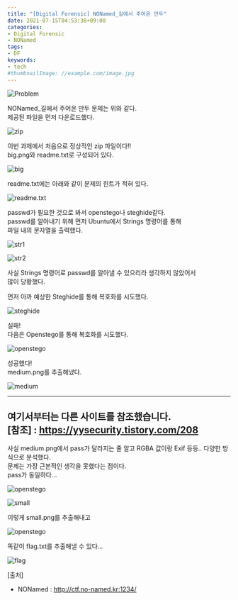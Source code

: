 ```yaml
---
title: "[Digital Forensic] NONamed_길에서 주어온 만두"
date: 2021-07-15T04:53:38+09:00
categories:
- Digital Forensic
- NONamed
tags:
- DF
keywords:
- tech
#thumbnailImage: //example.com/image.jpg
---
```


<!--more-->

![Problem](https://github.com/RoomRooms/blog/blob/master/img/Digital%20Forensic/NONamed/NONamed_%EA%B8%B8%EC%97%90%EC%84%9C%20%EC%A3%BC%EC%96%B4%EC%98%A8%20%EB%A7%8C%EB%91%90/Problem.PNG?raw=true "문제")

NONamed_길에서 주어온 만두 문제는 위와 같다.  
제공된 파일을 먼저 다운로드했다.  

![zip](https://github.com/RoomRooms/blog/blob/master/img/Digital%20Forensic/NONamed/NONamed_%EA%B8%B8%EC%97%90%EC%84%9C%20%EC%A3%BC%EC%96%B4%EC%98%A8%20%EB%A7%8C%EB%91%90/zip.PNG?raw=true "zip")

이번 과제에서 처음으로 정상적인 zip 파일이다!!  
big.png와 readme.txt로 구성되어 있다.  

![big](https://github.com/RoomRooms/blog/blob/master/img/Digital%20Forensic/NONamed/NONamed_%EA%B8%B8%EC%97%90%EC%84%9C%20%EC%A3%BC%EC%96%B4%EC%98%A8%20%EB%A7%8C%EB%91%90/big.png?raw=true "big.png")

readme.txt에는 아래와 같이 문제의 힌트가 적혀 있다.  

![readme.txt](https://github.com/RoomRooms/blog/blob/master/img/Digital%20Forensic/NONamed/NONamed_%EA%B8%B8%EC%97%90%EC%84%9C%20%EC%A3%BC%EC%96%B4%EC%98%A8%20%EB%A7%8C%EB%91%90/readme1.PNG?raw=true "readme.txt")

passwd가 필요한 것으로 봐서 openstego나 steghide같다.  
passwd를 알아내기 위해 먼저 Ubuntu에서 Strings 명령어를 통해  
파일 내의 문자열을 출력했다.

![str1](https://github.com/RoomRooms/blog/blob/master/img/Digital%20Forensic/NONamed/NONamed_%EA%B8%B8%EC%97%90%EC%84%9C%20%EC%A3%BC%EC%96%B4%EC%98%A8%20%EB%A7%8C%EB%91%90/string1.PNG?raw=true "str1")

![str2](https://github.com/RoomRooms/blog/blob/master/img/Digital%20Forensic/NONamed/NONamed_%EA%B8%B8%EC%97%90%EC%84%9C%20%EC%A3%BC%EC%96%B4%EC%98%A8%20%EB%A7%8C%EB%91%90/string2.PNG?raw=true "str2")

사실 Strings 명령어로 passwd를 알아낼 수 있으리라 생각하지 않았어서  
많이 당황했다.  

먼저 아까 예상한 Steghide를 통해 복호화를 시도했다.  

![steghide](https://github.com/RoomRooms/blog/blob/master/img/Digital%20Forensic/NONamed/NONamed_%EA%B8%B8%EC%97%90%EC%84%9C%20%EC%A3%BC%EC%96%B4%EC%98%A8%20%EB%A7%8C%EB%91%90/steghide1.PNG?raw=true "steghide")

실패!  
다음은 Openstego를 통해 복호화를 시도했다.  

![openstego](https://github.com/RoomRooms/blog/blob/master/img/Digital%20Forensic/NONamed/NONamed_%EA%B8%B8%EC%97%90%EC%84%9C%20%EC%A3%BC%EC%96%B4%EC%98%A8%20%EB%A7%8C%EB%91%90/openstego1.PNG?raw=true "openstego")

성공했다!  
medium.png를 추출해냈다.  

![medium](https://github.com/RoomRooms/blog/blob/master/img/Digital%20Forensic/NONamed/NONamed_%EA%B8%B8%EC%97%90%EC%84%9C%20%EC%A3%BC%EC%96%B4%EC%98%A8%20%EB%A7%8C%EB%91%90/medium.png?raw=true "medium")

----
여기서부터는 다른 사이트를 참조했습니다.  
\[참조\] : https://yysecurity.tistory.com/208  
---

사실 medium.png에서 pass가 달라지는 줄 알고 RGBA 값이랑 Exif 등등.. 다양한 방식으로 분석했다.  
문제는 가장 근본적인 생각을 못했다는 점이다.  
pass가 동일하다...  

![openstego](https://github.com/RoomRooms/blog/blob/master/img/Digital%20Forensic/NONamed/NONamed_%EA%B8%B8%EC%97%90%EC%84%9C%20%EC%A3%BC%EC%96%B4%EC%98%A8%20%EB%A7%8C%EB%91%90/openstego2.PNG?raw=true "openstego")

![small](https://github.com/RoomRooms/blog/blob/master/img/Digital%20Forensic/NONamed/NONamed_%EA%B8%B8%EC%97%90%EC%84%9C%20%EC%A3%BC%EC%96%B4%EC%98%A8%20%EB%A7%8C%EB%91%90/small.png?raw=true "small")

이렇게 small.png를 추출해내고  

![openstego](https://github.com/RoomRooms/blog/blob/master/img/Digital%20Forensic/NONamed/NONamed_%EA%B8%B8%EC%97%90%EC%84%9C%20%EC%A3%BC%EC%96%B4%EC%98%A8%20%EB%A7%8C%EB%91%90/openstego3.png?raw=true "medium")

똑같이 flag.txt를 추출해낼 수 있다...  

![flag](https://github.com/RoomRooms/blog/blob/master/img/Digital%20Forensic/NONamed/NONamed_%EA%B8%B8%EC%97%90%EC%84%9C%20%EC%A3%BC%EC%96%B4%EC%98%A8%20%EB%A7%8C%EB%91%90/flag.png?raw=true "medium")


\[출처\]  
- NONamed : http://ctf.no-named.kr:1234/
